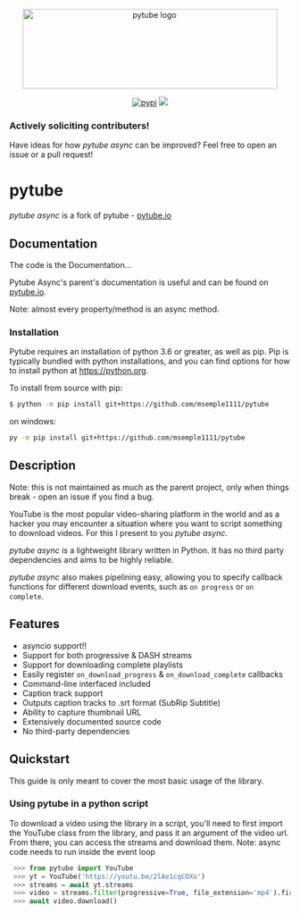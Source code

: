 <div align="center">
  <p>
    <a href="#"><img src="https://assets.nickficano.com/gh-pytube.min.svg" width="456" height="143" alt="pytube logo" /></a>
  </p>
  <p align="center">
	<a href="https://pypi.org/project/pytube-async/"><img src="https://img.shields.io/pypi/dm/pytube?style=flat-square" alt="pypi"/></a>
	<a href="https://pypi.org/project/pytube-async/"><img src="https://img.shields.io/pypi/v/pytube?style=flat-square" /></a>
  </p>
</div>

### Actively soliciting contributers!

Have ideas for how *pytube async* can be improved? Feel free to open an issue or a pull
request!

# pytube

*pytube async* is a fork of pytube - [pytube.io](https://pytube.io) 

## Documentation

The code is the Documentation...

Pytube Async's parent's documentation is useful and can be found on 
[pytube.io](https://pytube.io). 

Note: almost every property/method is an async method.


### Installation

Pytube requires an installation of python 3.6 or greater, as well as pip.
Pip is typically bundled with python installations, and you can find options
for how to install python at https://python.org.

To install from source with pip:

```bash
$ python -m pip install git+https://github.com/msemple1111/pytube
```

on windows:
```bash
py -m pip install git+https://github.com/msemple1111/pytube
```

## Description

Note: this is not maintained as much as the parent project, only when things break - open an issue if you find a bug.

YouTube is the most popular video-sharing platform in the world and as a hacker
you may encounter a situation where you want to script something to download
videos. For this I present to you *pytube async*.

*pytube async* is a lightweight library written in Python. It has no third party
dependencies and aims to be highly reliable.

*pytube async* also makes pipelining easy, allowing you to specify callback functions
for different download events, such as  ``on progress`` or ``on complete``.

## Features

- asyncio support!!
- Support for both progressive & DASH streams
- Support for downloading complete playlists
- Easily register ``on_download_progress`` & ``on_download_complete`` callbacks
- Command-line interfaced included
- Caption track support
- Outputs caption tracks to .srt format (SubRip Subtitle)
- Ability to capture thumbnail URL
- Extensively documented source code
- No third-party dependencies

## Quickstart

This guide is only meant to cover the most basic usage of the library.


### Using pytube in a python script

To download a video using the library in a script, you'll need to first import
the YouTube class from the library, and pass it an argument of the video url.
From there, you can access the streams and download them.
Note: async code needs to run inside the event loop

```python
 >>> from pytube import YouTube
 >>> yt = YouTube('https://youtu.be/2lAe1cqCOXo')
 >>> streams = await yt.streams
 >>> video = streams.filter(progressive=True, file_extension='mp4').first()
 >>> await video.download()
```
